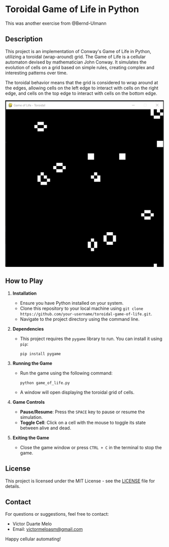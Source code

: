 # Toroidal Game of Life in Python

This was another exercise from @Bernd-Ulmann

## Description

This project is an implementation of Conway's Game of Life in Python, utilizing a toroidal (wrap-around) grid. The Game of Life is a cellular automaton devised by mathematician John Conway. It simulates the evolution of cells on a grid based on simple rules, creating complex and interesting patterns over time.

The toroidal behavior means that the grid is considered to wrap around at the edges, allowing cells on the left edge to interact with cells on the right edge, and cells on the top edge to interact with cells on the bottom edge.

![Game of Life](gameoflife.png)

## How to Play

1. **Installation**
   - Ensure you have Python installed on your system.
   - Clone this repository to your local machine using `git clone https://github.com/your-username/toroidal-game-of-life.git`.
   - Navigate to the project directory using the command line.

2. **Dependencies**
   - This project requires the `pygame` library to run. You can install it using `pip`:
     ```
     pip install pygame
     ```

3. **Running the Game**
   - Run the game using the following command:
     ```
     python game_of_life.py
     ```
   - A window will open displaying the toroidal grid of cells.

4. **Game Controls**
   - **Pause/Resume**: Press the `SPACE` key to pause or resume the simulation.
   - **Toggle Cell**: Click on a cell with the mouse to toggle its state between alive and dead.

5. **Exiting the Game**
   - Close the game window or press `CTRL + C` in the terminal to stop the game.

## License

This project is licensed under the MIT License - see the [LICENSE](LICENSE) file for details.

## Contact

For questions or suggestions, feel free to contact:

- Víctor Duarte Melo
- Email: victormeloasm@gmail.com

Happy cellular automating!

